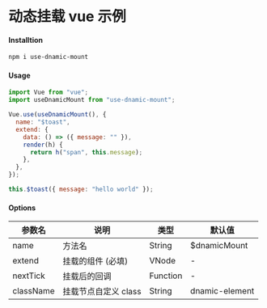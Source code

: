 # 动态挂载 vue 示例

#### Installtion

```bash
npm i use-dnamic-mount
```

#### Usage

```js
import Vue from "vue";
import useDnamicMount from "use-dnamic-mount";

Vue.use(useDnamicMount(), {
  name: "$toast",
  extend: {
    data: () => ({ message: "" }),
    render(h) {
      return h("span", this.message);
    },
  },
});

this.$toast({ message: "hello world" });
```

#### Options

| 参数名    | 说明                 | 类型 | 默认值 |
| --------- | -------------------- | ------ | -------------- |
| name      | 方法名               | String     | $dnamicMount   |
| extend    | 挂载的组件 (必填)    | VNode      | -              |
| nextTick  | 挂载后的回调         | Function      | -              |
| className | 挂载节点自定义 class | String      | dnamic-element |

